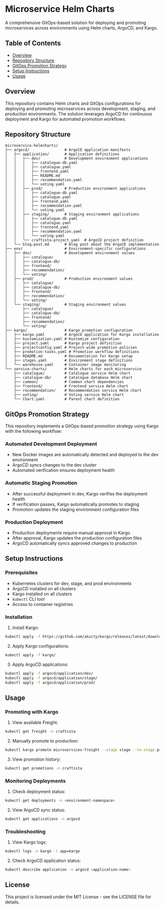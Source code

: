 # Microservice Helm Charts

A comprehensive GitOps-based solution for deploying and promoting microservices across environments using Helm charts, ArgoCD, and Kargo.

## Table of Contents
- [Overview](#overview)
- [Repository Structure](#repository-structure)
- [GitOps Promotion Strategy](#gitops-promotion-strategy)
- [Setup Instructions](#setup-instructions)
- [Usage](#usage)

## Overview

This repository contains Helm charts and GitOps configurations for deploying and promoting microservices across development, staging, and production environments.
The solution leverages ArgoCD for continuous deployment and Kargo for automated promotion workflows.

## Repository Structure

```
microservice-helmcharts/
├── argocd/                # ArgoCD application manifests
│   ├── application/       # Application definitions
│   │   ├── dev/           # Development environment applications
│   │   │   ├── catalogue-db.yaml
│   │   │   ├── catalogue.yaml
│   │   │   ├── frontend.yaml
│   │   │   ├── README.md
│   │   │   ├── recommendation.yaml
│   │   │   └── voting.yaml
│   │   ├── prod/          # Production environment applications
│   │   │   ├── catalogue-db.yaml
│   │   │   ├── catalogue.yaml
│   │   │   ├── frontend.yaml
│   │   │   ├── recommendation.yaml
│   │   │   └── voting.yaml
│   │   ├── staging/       # Staging environment applications
│   │   │   ├── catalogue-db.yaml
│   │   │   ├── catalogue.yaml
│   │   │   ├── frontend.yaml
│   │   │   ├── recommendation.yaml
│   │   │   └── voting.yaml
│   │   └── craftista-project.yaml  # ArgoCD project definition
│   └── blog-post.md       # Blog post about the ArgoCD implementation
├── env/                   # Environment-specific configurations
│   ├── dev/               # Development environment values
│   │   ├── catalogue/
│   │   ├── catalogue-db/
│   │   ├── frontend/
│   │   ├── recommendation/
│   │   └── voting/
│   ├── prod/              # Production environment values
│   │   ├── catalogue/
│   │   ├── catalogue-db/
│   │   ├── frontend/
│   │   ├── recommendation/
│   │   └── voting/
│   └── staging/           # Staging environment values
│       ├── catalogue/
│       ├── catalogue-db/
│       ├── frontend/
│       ├── recommendation/
│       └── voting/
├── kargo/                 # Kargo promotion configuration
│   ├── kargo.yaml         # ArgoCD application for Kargo installation
│   ├── kustomization.yaml # Kustomize configuration
│   ├── project.yaml       # Kargo project definition
│   ├── projectconfig.yaml # Project-wide promotion policies
│   ├── promotion-tasks.yaml # Promotion workflow definitions
│   ├── README.md          # Documentation for Kargo setup
│   ├── stages.yaml        # Environment stage definitions
│   └── warehouse.yaml     # Container image monitoring
└── service-charts/        # Helm charts for each microservice
    ├── catalogue/         # Catalogue service Helm chart
    ├── catalogue-db/      # Catalogue database Helm chart
    ├── common/            # Common chart dependencies
    ├── frontend/          # Frontend service Helm chart
    ├── recommendation/    # Recommendation service Helm chart
    ├── voting/            # Voting service Helm chart
    └── Chart.yaml         # Parent chart definition
```

## GitOps Promotion Strategy

This repository implements a GitOps-based promotion strategy using Kargo with the following workflow:

### Automated Development Deployment

- New Docker images are automatically detected and deployed to the dev environment
- ArgoCD syncs changes to the dev cluster
- Automated verification ensures deployment health

### Automatic Staging Promotion

- After successful deployment in dev, Kargo verifies the deployment health
- If verification passes, Kargo automatically promotes to staging
- Promotion updates the staging environment configuration files

### Production Deployment

- Production deployments require manual approval in Kargo
- After approval, Kargo updates the production configuration files
- ArgoCD automatically syncs approved changes to production

## Setup Instructions

### Prerequisites

- Kubernetes clusters for dev, stage, and prod environments
- ArgoCD installed on all clusters
- Kargo installed on all clusters
- `kubectl` CLI tool
- Access to container registries

### Installation

1. Install Kargo:
```bash
kubectl apply -f https://github.com/akuity/kargo/releases/latest/download/install.yaml
```

2. Apply Kargo configurations:
```bash
kubectl apply -f kargo/
```

3. Apply ArgoCD applications:
```bash
kubectl apply -f argocd/application/dev/
kubectl apply -f argocd/application/stage/
kubectl apply -f argocd/application/prod/
```

## Usage

### Promoting with Kargo

1. View available Freight:
```bash
kubectl get freight -n craftista
```

2. Manually promote to production:
```bash
kubectl kargo promote microservices-freight --stage stage --to-stage prod -n craftista
```

3. View promotion history:
```bash
kubectl get promotions -n craftista
```

### Monitoring Deployments

1. Check deployment status:
```bash
kubectl get deployments -n <environment-namespace>
```

2. View ArgoCD sync status:
```bash
kubectl get applications -n argocd
```

### Troubleshooting

1. View Kargo logs:
```bash
kubectl logs -n kargo -l app=kargo
```

2. Check ArgoCD application status:
```bash
kubectl describe application -n argocd <application-name>
```

## License

This project is licensed under the MIT License - see the LICENSE file for details.